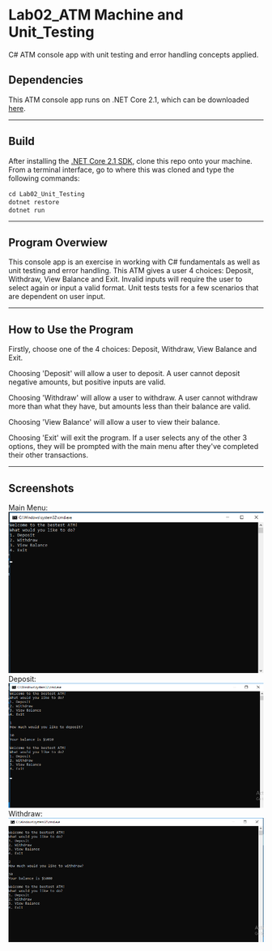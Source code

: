 # Lab02_ATM Machine and Unit_Testing
C# ATM console app with unit testing and error handling concepts applied.

## Dependencies
This ATM console app runs on .NET Core 2.1, which can be downloaded [here](https://www.microsoft.com/net/download/macos).

---
## Build
After installing the [.NET Core 2.1 SDK](https://www.microsoft.com/net/download/macos), clone this repo onto your machine. From a terminal interface, go to where this was cloned and type the following commands:

```
cd Lab02_Unit_Testing
dotnet restore
dotnet run
```
---
## Program Overwiew
This console app is an exercise in working with C# fundamentals as well as unit testing and error handling.
This ATM gives a user 4 choices: Deposit, Withdraw, View Balance and Exit. Invalid inputs will require the user to select again or input a valid format.
Unit tests tests for a few scenarios that are dependent on user input.

---
## How to Use the Program
Firstly, choose one of the 4 choices: Deposit, Withdraw, View Balance and Exit.

Choosing 'Deposit' will allow a user to deposit.
A user cannot deposit negative amounts, but positive inputs are valid.

Choosing 'Withdraw' will allow a user to withdraw.
A user cannot withdraw more than what they have, but amounts less than their balance are valid.

Choosing 'View Balance' will allow a user to view their balance.

Choosing 'Exit' will exit the program.  If a user selects any of the other 3 options, they will be prompted with the main menu after they've completed their other transactions.  

---

## Screenshots
Main Menu:
![menu](https://raw.githubusercontent.com/jcqnly/Lab02_Unit_Testing/master/assets/menu.png)
Deposit:
![deposit](https://raw.githubusercontent.com/jcqnly/Lab02_Unit_Testing/master/assets/deposit.png)
Withdraw:
![withdraw](https://raw.githubusercontent.com/jcqnly/Lab02_Unit_Testing/master/assets/withdraw.png)